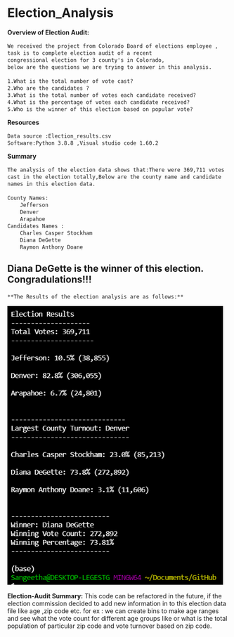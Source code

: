 # Election_Analysis

**Overview of Election Audit:**

    We received the project from Colorado Board of elections employee , 
    task is to complete election audit of a recent 
    congressional election for 3 county's in Colorado,
    below are the questions we are trying to answer in this analysis.

    1.What is the total number of vote cast?
    2.Who are the candidates ?
    3.What is the total number of votes each candidate received? 
    4.What is the percentage of votes each candidate received?
    5.Who is the winner of this election based on popular vote?

**Resources**

    Data source :Election_results.csv
    Software:Python 3.8.8 ,Visual studio code 1.60.2

**Summary**
   
    The analysis of the election data shows that:There were 369,711 votes cast in the election totally,Below are the county name and candidate names in this election data.
    
    County Names:
        Jefferson
        Denver
        Arapahoe
    Candidates Names :
        Charles Casper Stockham 
        Diana DeGette
        Raymon Anthony Doane
    
## Diana DeGette is the winner of this election. Congradulations!!!
 
    **The Results of the election analysis are as follows:**
![output](Resources\Pypoll_output_final.PNG)  


**Election-Audit Summary:**
    This code can be refactored in the future, if the election commission decided to add new information in to this election data file like age ,zip code etc. for ex : we can create bins to make age ranges and see what the vote count for different age groups like or what is the total population of particular zip code and vote turnover based on zip code.

    



